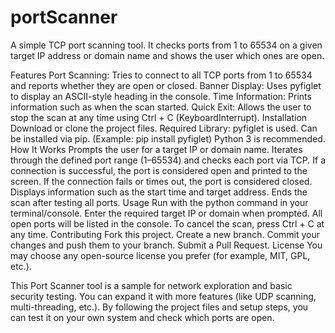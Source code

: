 # portScanner

A simple TCP port scanning tool. It checks ports from 1 to 65534 on a given target IP address or domain name and shows the user which ones are open.

Features
Port Scanning: Tries to connect to all TCP ports from 1 to 65534 and reports whether they are open or closed.
Banner Display: Uses pyfiglet to display an ASCII-style heading in the console.
Time Information: Prints information such as when the scan started.
Quick Exit: Allows the user to stop the scan at any time using Ctrl + C (KeyboardInterrupt).
Installation
Download or clone the project files.
Required Library: pyfiglet is used.
Can be installed via pip. (Example: pip install pyfiglet)
Python 3 is recommended.
How It Works
Prompts the user for a target IP or domain name.
Iterates through the defined port range (1–65534) and checks each port via TCP.
If a connection is successful, the port is considered open and printed to the screen.
If the connection fails or times out, the port is considered closed.
Displays information such as the start time and target address.
Ends the scan after testing all ports.
Usage
Run with the python command in your terminal/console.
Enter the required target IP or domain when prompted.
All open ports will be listed in the console.
To cancel the scan, press Ctrl + C at any time.
Contributing
Fork this project.
Create a new branch.
Commit your changes and push them to your branch.
Submit a Pull Request.
License
You may choose any open-source license you prefer (for example, MIT, GPL, etc.).

This Port Scanner tool is a sample for network exploration and basic security testing. You can expand it with more features (like UDP scanning, multi-threading, etc.). By following the project files and setup steps, you can test it on your own system and check which ports are open.
